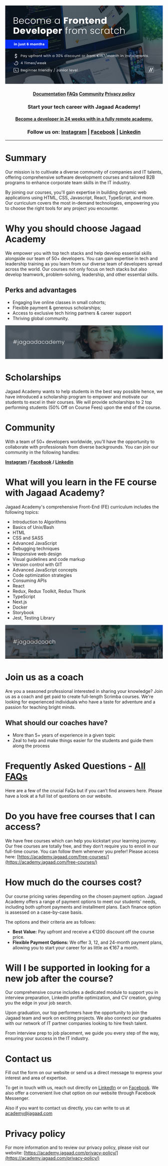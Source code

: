 <p align="center">
<img src="./images/top-banner__.jpg" />
<h4 align="center"> <a href="#">Documentation</a>  <a target="#" href="https://academy.jagaad.com/faqs/">FAQs</a>  <a href="#">Community</a> <a target="#" href="https://academy.jagaad.com/privacy-policy/">Privacy policy</a> </h4>
<h3 align="center">Start your tech career with Jagaad Academy!</h3>
<h4 align="center"><a target="#" href="https://academy.jagaad.com/course/frontend-development/">Become a developer in 24 weeks with in a fully remote academy.</a></h4>
<h3 align="center">Follow us on: <a target="#" href="https://www.instagram.com/academyjagaad/">Instagram</a> | <a target="#" href="https://www.facebook.com/JagaadAcademy">Facebook</a> | <a target="#" href="https://www.linkedin.com/school/jagaad-academy/">Linkedin</a></h3>
<hr align="center" /></p>

# Summary

Our mission is to cultivate a diverse community of companies and IT talents, offering comprehensive software development courses and tailored B2B programs to enhance corporate team skills in the IT industry.

By joining our courses, you'll gain expertise in building dynamic web applications using HTML, CSS, Javascript, React, TypeScript, and more. Our curriculum covers the most in-demand technologies, empowering you to choose the right tools for any project you encounter. 

# Why you should choose Jagaad Academy

We empower you with top tech stacks and help develop essential skills alongside our team of 50+ developers. You can gain expertise in tech and leadership training as you learn from our diverse team of developers spread across the world. Our courses not only focus on tech stacks but also develop teamwork, problem-solving, leadership, and other essential skills.

## Perks and advantages

-   Engaging live online classes in small cohorts;
-   Flexible payment & generous scholarships;
-   Access to exclusive tech hiring partners & career support
-   Thriving global community.

![](./images/hashtag-jagaad-academy.png)

# Scholarships

Jagaad Academy wants to help students in the best way possible hence, we have introduced a scholarship program to empower and motivate our students to excel in their courses. We will provide scholarships to 2 top performing students (50% Off on Course Fees) upon the end of the course. 

# Community

With a team of 50+ developers worldwide, you'll have the opportunity to collaborate with professionals from diverse backgrounds. You can join our community in the following handles:

**[Instagram](https://www.instagram.com/academyjagaad/) / [Facebook](https://www.facebook.com/JagaadAcademy) / [Linkedin](https://www.linkedin.com/school/jagaad-academy/)**

# What will you learn in the FE course with Jagaad Academy?

Jagaad Academy's comprehensive Front-End (FE) curriculum includes the following topics: 

-   Introduction to Algorithms
-   Basics of Unix/Bash
-   HTML
-   CSS and SASS
-   Advanced JavaScript
-   Debugging techniques
-   Responsive web design
-   Visual guidelines and code markup
-   Version control with GIT
-   Advanced JavaScript concepts
-   Code optimization strategies
-   Consuming APIs
-   React
-   Redux, Redux Toolkit, Redux Thunk
-   TypeScript
-   Next.js
-   Docker
-   Storybook
-   Jest, Testing Library

![](./images/hashtag-jagaad-coach.png)

# Join us as a coach 

Are you a seasoned professional interested in sharing your knowledge? Join us as a coach and get paid to create full-length Scrimba courses. We're looking for experienced individuals who have a taste for adventure and a passion for teaching bright minds. 

## What should our coaches have? 

-   More than 5+ years of experience in a given topic
-   Zeal to help and make things easier for the students and guide them along the process

# Frequently Asked Questions - [All FAQs](https://academy.jagaad.com/faq/)

Here are a few of the crucial FaQs but if you can’t find answers here. Please have a look at a full list of questions on our website.

# Do you have free courses that I can access?

We have free courses which can help you kickstart your learning journey. Our free courses are totally free, and they don’t require you to enroll in our full-time course. You can follow them whenever you prefer! Please access here:  [https://academy.jagaad.com/free-courses/](https://academy.jagaad.com/free-courses/)

# How much do the courses cost?

Our course pricing varies depending on the chosen payment option. Jagaad Academy offers a range of payment options to meet our students' needs, including both upfront payments and installment plans. Each finance option is assessed on a case-by-case basis.

The options and their criteria are as follows:
-   <b>Best Value:</b> Pay upfront and receive a €1200 discount off the course price.
-   <b>Flexible Payment Options:</b> We offer 3, 12, and 24-month payment plans, allowing you to start your career for as little as €167 a month.

# Will I be supported in looking for a new job after the course?

Our comprehensive course includes a dedicated module to support you in interview preparation, LinkedIn profile optimization, and CV creation, giving you the edge in your job search.

Upon graduation, our top performers have the opportunity to join the Jagaad team and work on exciting projects. We also connect our graduates with our network of IT partner companies looking to hire fresh talent.

From interview prep to job placement, we guide you every step of the way, ensuring your success in the IT industry. 

# Contact us

Fill out the form on our website or send us a direct message to express your interest and area of expertise.

To get in touch with us, reach out directly on [LinkedIn](https://www.linkedin.com/school/jagaad-academy/) or on [Facebook](https://www.facebook.com/JagaadAcademy). We also offer a convenient live chat option on our website through Facebook Messenger.

Also if you want to contact us directly, you can write to us at 
[academy@jagaad.com](mailto:academy@jagaad.com)

# Privacy policy

For more information and to review our privacy policy, please visit our website: 
[https://academy.jagaad.com/privacy-policy/](https://academy.jagaad.com/privacy-policy/)
